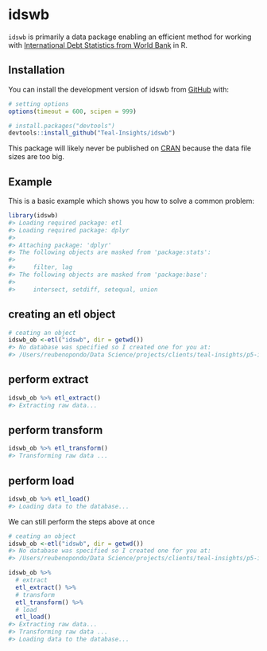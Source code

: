 
<!-- README.md is generated from README.Rmd. Please edit that file -->

# idswb

<!-- badges: start -->
<!-- badges: end -->

`idswb` is primarily a data package enabling an efficient method for
working with [International Debt Statistics from World
Bank](https://www.worldbank.org/en/programs/debt-statistics/ids) in R.

## Installation

You can install the development version of idswb from
[GitHub](https://github.com/) with:

``` r
# setting options
options(timeout = 600, scipen = 999)

# install.packages("devtools")
devtools::install_github("Teal-Insights/idswb")
```

This package will likely never be published on
[CRAN](https://cran.r-project.org/) because the data file sizes are too
big.

## Example

This is a basic example which shows you how to solve a common problem:

``` r
library(idswb)
#> Loading required package: etl
#> Loading required package: dplyr
#> 
#> Attaching package: 'dplyr'
#> The following objects are masked from 'package:stats':
#> 
#>     filter, lag
#> The following objects are masked from 'package:base':
#> 
#>     intersect, setdiff, setequal, union
```

## creating an etl object

``` r
# ceating an object
idswb_ob <-etl("idswb", dir = getwd())
#> No database was specified so I created one for you at:
#> /Users/reubenopondo/Data Science/projects/clients/teal-insights/p5-idswb/idswb/file6a5467ab6e3e.sqlite3
```

## perform extract

``` r
idswb_ob %>% etl_extract()
#> Extracting raw data...
```

## perform transform

``` r
idswb_ob %>% etl_transform()
#> Transforming raw data ...
```

## perform load

``` r
idswb_ob %>% etl_load()
#> Loading data to the database...
```

We can still perform the steps above at once

``` r
# ceating an object
idswb_ob <-etl("idswb", dir = getwd())
#> No database was specified so I created one for you at:
#> /Users/reubenopondo/Data Science/projects/clients/teal-insights/p5-idswb/idswb/file6a545a616006.sqlite3

idswb_ob %>% 
  # extract
  etl_extract() %>% 
  # transform
  etl_transform() %>% 
  # load
  etl_load()
#> Extracting raw data...
#> Transforming raw data ...
#> Loading data to the database...
```
